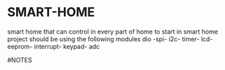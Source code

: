 # SMART-HOME
smart home that can control in every part of home
to start in smart home project should be  using the following modules   dio -spi- i2c- timer- lcd- eeprom- interrupt- keypad- adc

#NOTES
